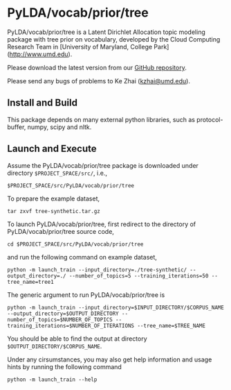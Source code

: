 PyLDA/vocab/prior/tree
==========

PyLDA/vocab/prior/tree is a Latent Dirichlet Allocation topic modeling package with tree prior on vocabulary, developed by the Cloud Computing Research Team in [University of Maryland, College Park] (http://www.umd.edu).

Please download the latest version from our [GitHub repository](https://github.com/kzhai/PyLDA/tree/master/vocab/prior/tree).

Please send any bugs of problems to Ke Zhai (kzhai@umd.edu).

Install and Build
----------

This package depends on many external python libraries, such as
protocol-buffer, numpy, scipy and nltk.

Launch and Execute
----------

Assume the PyLDA/vocab/prior/tree package is downloaded under directory ```$PROJECT_SPACE/src/```, i.e., 

	$PROJECT_SPACE/src/PyLDA/vocab/prior/tree

To prepare the example dataset,

	tar zxvf tree-synthetic.tar.gz

To launch PyLDA/vocab/prior/tree, first redirect to the directory of PyLDA/vocab/prior/tree source code,

	cd $PROJECT_SPACE/src/PyLDA/vocab/prior/tree

and run the following command on example dataset,

	python -m launch_train --input_directory=./tree-synthetic/ --output_directory=./ --number_of_topics=5 --training_iterations=50 --tree_name=tree1

The generic argument to run PyLDA/vocab/prior/tree is

	python -m launch_train --input_directory=$INPUT_DIRECTORY/$CORPUS_NAME --output_directory=$OUTPUT_DIRECTORY --number_of_topics=$NUMBER_OF_TOPICS --training_iterations=$NUMBER_OF_ITERATIONS --tree_name=$TREE_NAME

You should be able to find the output at directory ```$OUTPUT_DIRECTORY/$CORPUS_NAME```.

Under any cirsumstances, you may also get help information and usage hints by running the following command

	python -m launch_train --help
